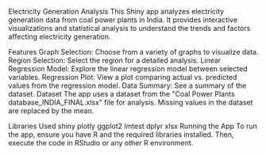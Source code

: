 Electricity Generation Analysis
This Shiny app analyzes electricity generation data from coal power plants in India. It provides interactive visualizations and statistical analysis to understand the trends and factors affecting electricity generation.

Features
Graph Selection: Choose from a variety of graphs to visualize data.
Region Selection: Select the region for a detailed analysis.
Linear Regression Model: Explore the linear regression model between selected variables.
Regression Plot: View a plot comparing actual vs. predicted values from the regression model.
Data Summary: See a summary of the dataset.
Dataset
The app uses a dataset from the "Coal Power Plants database_INDIA_FINAL.xlsx" file for analysis. Missing values in the dataset are replaced by the mean.

Libraries Used
shiny
plotly
ggplot2
lmtest
dplyr
xlsx
Running the App
To run the app, ensure you have R and the required libraries installed. Then, execute the code in RStudio or any other R environment.